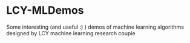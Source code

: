 LCY-MLDemos
===========

Some interesting (and useful :) ) demos of machine learning algorithms designed by LCY machine learning research couple
